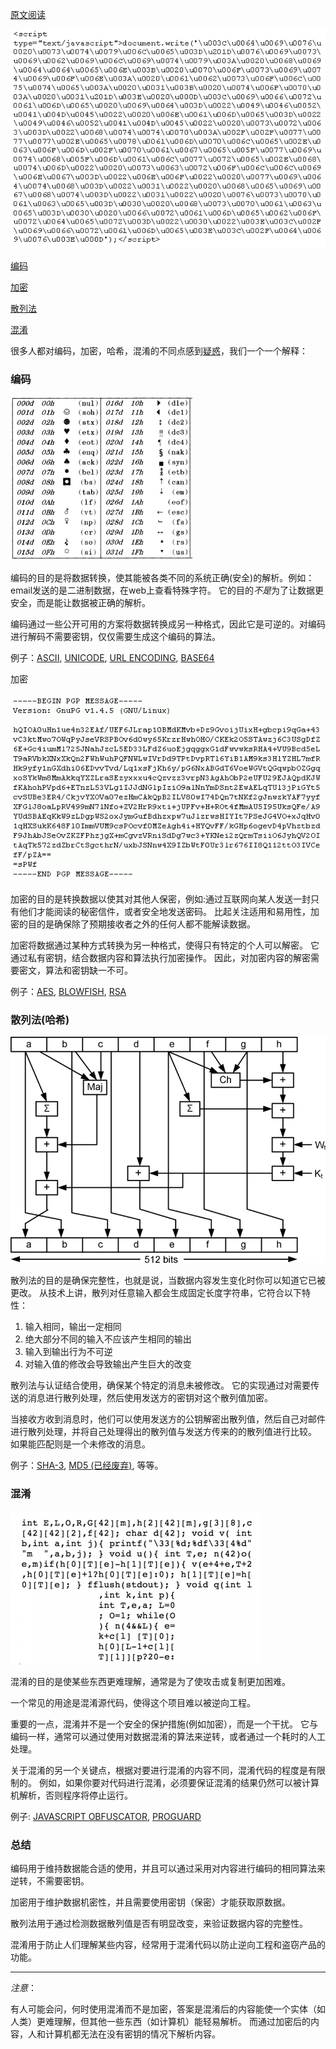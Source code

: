 [原文阅读](https://danielmiessler.com/study/encoding-encryption-hashing-obfuscation/)

![js_obfuscation](../../img/js_obfuscation.png)

[编码](#编码)

[加密](#加密)

[散列法](#散列法(哈希))

[混淆](#混淆)

很多人都对编码，加密，哈希，混淆的不同点感到[疑惑](http://www.google.com/search?sourceid=chrome&ie=UTF-8&q=what%27s+the+difference+between+encoding+and+encryption%3F)，我们一个一个解释：

### 编码
 
 ![ascii](../../img/ascii-image.png)

编码的目的是将数据转换，使其能被各类不同的系统正确(安全)的解析。例如：email发送的是二进制数据，在web上查看特殊字符。
它的目的*不是*为了让数据更安全，而是能让数据被正确的解析。

编码通过一些公开可用的方案将数据转换成另一种格式，因此它是可逆的。对编码进行解码不需要密钥，仅仅需要生成这个编码的算法。

例子：[ASCII](http://www.asciitable.com/), [UNICODE](https://danielmiessler.com/study/encoding/#unicode), [URL ENCODING](http://www.eskimo.com/~bloo/indexdot/html/topics/urlencoding.htm), [BASE64](https://en.wikipedia.org/wiki/Base64)


加密

![ciphertext](../../img/ciphertext.png)

加密的目的是转换数据以使其对其他人保密，例如:通过互联网向某人发送一封只有他们才能阅读的秘密信件，或者安全地发送密码。
比起关注适用和易用性，加密的目的是确保除了预期接收者之外的任何人都不能解读数据。

加密将数据通过某种方式转换为另一种格式，使得只有特定的个人可以解密。 它通过私有密钥，结合数据内容和算法执行加密操作。
因此，对加密内容的解密需要密文，算法和密钥缺一不可。

例子：[AES](http://www.aes.org/), [BLOWFISH](https://en.wikipedia.org/wiki/Blowfish_(cipher)), [RSA](http://www.rsa.com/)



### 散列法(哈希)

![sha512](../../img/sha512.gif)

散列法的目的是确保完整性，也就是说，当数据内容发生变化时你可以知道它已被更改。
从技术上讲，散列对任意输入都会生成固定长度字符串，它符合以下特性：

1. 输入相同，输出一定相同
2. 绝大部分不同的输入不应该产生相同的输出
3. 输入到输出行为不可逆
4. 对输入值的修改会导致输出产生巨大的改变

散列法与认证结合使用，确保某个特定的消息未被修改。 它的实现通过对需要传送的消息进行散列处理，然后使用发送方的密钥对这个散列值加密。

当接收方收到消息时，他们可以使用发送方的公钥解密出散列值，然后自己对邮件进行散列处理，并将自己处理得出的散列值与发送方传来的的散列值进行比较。 如果能匹配则是一个未修改的消息。

例子：[SHA-3](https://en.wikipedia.org/wiki/SHA-3), [MD5 (已经废弃)](https://en.wikipedia.org/wiki/MD5), 等等。


### 混淆

![obfuscated](../../img/obfuscated-e1454498907454.png)

混淆的目的是使某些东西更难理解，通常是为了使攻击或复制更加困难。

一个常见的用途是混淆源代码，使得这个项目难以被逆向工程。

重要的一点，混淆并不是一个安全的保护措施(例如加密），而是一个干扰。
它与编码一样，通常可以通过使用对数据混淆的算法来逆转，或者通过一个耗时的人工处理。

关于混淆的另一个关键点，根据对要进行混淆的内容不同，混淆代码的程度是有限制的。
例如，如果你要对代码进行混淆，必须要保证混淆的结果仍然可以被计算机解析，否则程序将停止运行。

例子: [JAVASCRIPT OBFUSCATOR](https://javascriptobfuscator.com/), [PROGUARD](http://proguard.sourceforge.net/)

### 总结

编码用于维持数据能合适的使用，并且可以通过采用对内容进行编码的相同算法来逆转，不需要密钥。

加密用于维护数据机密性，并且需要使用密钥（保密）才能获取原数据。

散列法用于通过检测数据散列值是否有明显改变，来验证数据内容的完整性。

混淆用于防止人们理解某些内容，经常用于混淆代码以防止逆向工程和盗窃产品的功能。



-------------------
*注意*：

有人可能会问，何时使用混淆而不是加密，答案是混淆后的内容能使一个实体（如人类）更难理解，但其他一些东西（如计算机）能轻易解析。
而通过加密后的内容，人和计算机都无法在没有密钥的情况下解析内容。












